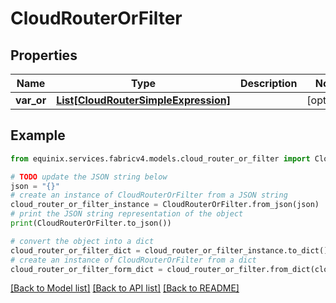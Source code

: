 # CloudRouterOrFilter


## Properties

Name | Type | Description | Notes
------------ | ------------- | ------------- | -------------
**var_or** | [**List[CloudRouterSimpleExpression]**](CloudRouterSimpleExpression.md) |  | [optional] 

## Example

```python
from equinix.services.fabricv4.models.cloud_router_or_filter import CloudRouterOrFilter

# TODO update the JSON string below
json = "{}"
# create an instance of CloudRouterOrFilter from a JSON string
cloud_router_or_filter_instance = CloudRouterOrFilter.from_json(json)
# print the JSON string representation of the object
print(CloudRouterOrFilter.to_json())

# convert the object into a dict
cloud_router_or_filter_dict = cloud_router_or_filter_instance.to_dict()
# create an instance of CloudRouterOrFilter from a dict
cloud_router_or_filter_form_dict = cloud_router_or_filter.from_dict(cloud_router_or_filter_dict)
```
[[Back to Model list]](../README.md#documentation-for-models) [[Back to API list]](../README.md#documentation-for-api-endpoints) [[Back to README]](../README.md)


